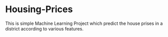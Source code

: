 # Housing-Prices
This is simple Machine Learning Project which predict the house prises in a district according to various features.
